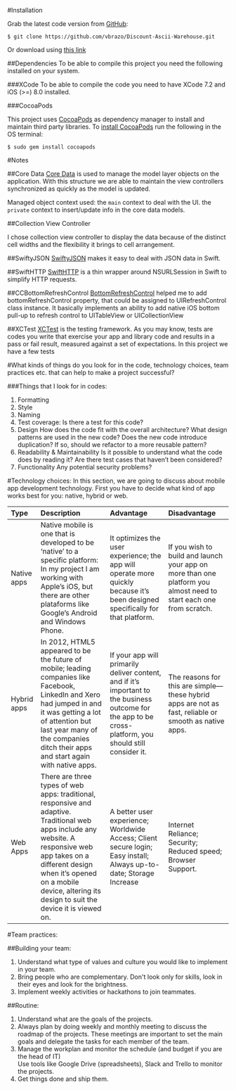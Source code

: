 #Installation

Grab the latest code version from [GitHub](https://github.com/vbrazo/Discount-Ascii-Warehouse.git):

	$ git clone https://github.com/vbrazo/Discount-Ascii-Warehouse.git

Or download using [this link](https://github.com/vbrazo/Discount-Ascii-Warehouse/tree/master/Archives/discount_ascii_warehouse.zip)

##Dependencies
To be able to compile this project you need the following installed on your system.

###XCode
To be able to compile the code you need to have XCode 7.2 and iOS (>=) 8.0 installed.

###CocoaPods

This project uses [CocoaPods](https://cocoapods.org) as dependency manager to install and maintain third party libraries.
To [install CocoaPods](https://cocoapods.org/#install) run the following in the OS terminal:
	
	$ sudo gem install cocoapods

#Notes

##Core Data
[Core Data](https://developer.apple.com/library/tvos/documentation/Cocoa/Conceptual/CoreData/index.html) is used to manage the model layer objects on the application. With this structure we are able to maintain the view controllers synchronized as quickly as the model is updated.

Managed object context used: 
the `main` context to deal with the UI.
the `private` context to insert/update info in the core data models.

##Collection View Controller

I chose collection view controller to display the data because of the distinct cell widths and the flexibility it brings to cell arrangement.

##SwiftyJSON
[SwiftyJSON](https://github.com/SwiftyJSON/SwiftyJSON) makes it easy to deal with JSON data in Swift.

##SwiftHTTP
[SwiftHTTP](https://github.com/daltoniam/SwiftHTTP) is a thin wrapper around NSURLSession in Swift to simplify HTTP requests.

##CCBottomRefreshControl
[BottomRefreshControl](https://github.com/vlasov/CCBottomRefreshControl) helped me to add bottomRefreshControl property, that could be assigned to UIRefreshControl class instance. It basically implements an ability to add native iOS bottom pull-up to refresh control to UITableView or UICollectionView

##XCTest
[XCTest](http://nshipster.com/xctestcase/) is the testing framework. As you may know, tests are codes you write that exercise your app and library code and results in a pass or fail result, measured against a set of expectations. In this project we have a few tests 

#What kinds of things do you look for in the code, technology choices, team practices etc. that can help to make a project successful? 

###Things that I look for in codes:
1. Formatting
2. Style
3. Naming
4. Test coverage: Is there a test for this code?
5. Design
How does the code fit with the overall architecture?
What design patterns are used in the new code?
Does the new code introduce duplication? If so, should we refactor to a more reusable pattern?
6. Readability & Maintainability
Is it possible to understand what the code does by reading it?
Are there test cases that haven’t been considered?
7. Functionality
Any potential security problems?

#Technology choices:
In this section, we are going to discuss about mobile app development technology. First you have to decide what kind of app works best for you: native, hybrid or web.


Type | Description | Advantage | Disadvantage
:-- | :-- | :-- | :-- 
Native apps | Native mobile is one that is developed to be ‘native’ to a specific platform: In my project I am working with Apple’s iOS, but there are other plataforms like Google’s Android and Windows Phone. | It optimizes the user experience; the app will operate more quickly because it’s been designed specifically for that platform. | If you wish to build and launch your app on more than one platform you almost need to start each one from scratch.
Hybrid apps | In 2012, HTML5 appeared to be the future of mobile; leading companies like Facebook, LinkedIn and Xero had jumped in and it was getting a lot of attention but last year many of the companies ditch their apps and start again with native apps. | If your app will primarily deliver content, and if it’s important to the business outcome for the app to be cross-platform, you should still consider it. | The reasons for this are simple—these hybrid apps are not as fast, reliable or smooth as native apps.
Web Apps | There are three types of web apps: traditional, responsive and adaptive. Traditional web apps include any website. A responsive web app takes on a different design when it’s opened on a mobile device, altering its design to suit the device it is viewed on. | A better user experience; Worldwide Access; Client secure login; Easy install; Always up-to-date; Storage Increase | Internet Reliance; Security; Reduced speed; Browser Support.

#Team practices:

##Building your team:
1. Understand what type of values and culture you would like to implement in your team.<BR>
2. Bring people who are complementary. Don't look only for skills, look in their eyes and look for the brightness.<BR>
3. Implement weekly activities or hackathons to join teammates. 

##Routine:
1. Understand what are the goals of the projects.<BR>
2. Always plan by doing weekly and monthly meeting to discuss the roadmap of the projects. These meetings are important to set the main goals and delegate the tasks for each member of the team.<BR>
3. Manage the workplan and monitor the schedule (and budget if you are the head of IT)<BR>
Use tools like Google Drive (spreadsheets), Slack and Trello to monitor the projects.
4. Get things done and ship them.
